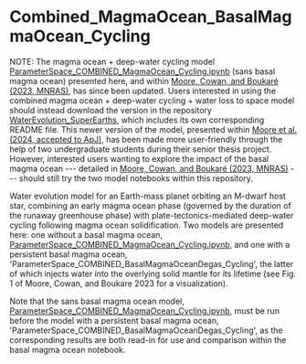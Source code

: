 # Combined_MagmaOcean_BasalMagmaOcean_Cycling


NOTE: The magma ocean + deep-water cycling model [ParameterSpace_COMBINED_MagmaOcean_Cycling.ipynb](https://github.com/KeavinMoore/Combined_MagmaOcean_BasalMagmaOcean_Cycling/main/ParameterSpace_COMBINED_MagmaOcean_Cycling.ipynb) (sans basal magma ocean) presented here, and within [Moore, Cowan, and Boukaré (2023, MNRAS)](https://academic.oup.com/mnras/article/526/4/6235/7313620), has since been updated. Users interested in using the combined magma ocean + deep-water cycling + water loss to space model should instead download the version in the repository [WaterEvolution_SuperEarths](https://github.com/KeavinMoore/WaterEvolution_SuperEarths), which includes its own corresponding README file. This newer version of the model, presented within [Moore et al. (2024, accepted to ApJ)](https://arxiv.org/abs/2406.19923), has been made more user-friendly through the help of two undergraduate students during their senior thesis project. However, interested users wanting to explore the impact of the basal magma ocean --- detailed in [Moore, Cowan, and Boukaré (2023, MNRAS)](https://academic.oup.com/mnras/article/526/4/6235/7313620) --- should still try the two model notebooks within this repository.

Water evolution model for an Earth-mass planet orbiting an M-dwarf host star, combining an early magma ocean phase (governed by the duration of the runaway greenhouse phase) with plate-tectonics-mediated deep-water cycling following magma ocean solidification. Two models are presented here: one without a basal magma ocean, [ParameterSpace_COMBINED_MagmaOcean_Cycling.ipynb](https://github.com/KeavinMoore/Combined_MagmaOcean_BasalMagmaOcean_Cycling/main/ParameterSpace_COMBINED_MagmaOcean_Cycling.ipynb), and one with a persistent basal magma ocean, 'ParameterSpace_COMBINED_BasalMagmaOceanDegas_Cycling', the latter of which injects water into the overlying solid mantle for its lifetime (see Fig. 1 of Moore, Cowan, and Boukare 2023 for a visualization).

Note that the sans basal magma ocean model, [ParameterSpace_COMBINED_MagmaOcean_Cycling.ipynb](https://github.com/KeavinMoore/Combined_MagmaOcean_BasalMagmaOcean_Cycling/main/ParameterSpace_COMBINED_MagmaOcean_Cycling.ipynb), must be run before the model with a persistent basal magma ocean, 'ParameterSpace_COMBINED_BasalMagmaOceanDegas_Cycling', as the corresponding results are both read-in for use and comparison within the basal magma ocean notebook. 
